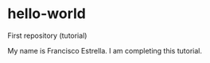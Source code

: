 # hello-world
First repository (tutorial)

My name is Francisco Estrella. I am completing this tutorial.
